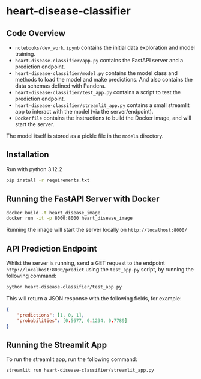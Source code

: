 # heart-disease-classifier

## Code Overview

- `notebooks/dev_work.ipynb` contains the initial data exploration and model training.
- `heart-disease-classifier/app.py` contains the FastAPI server and a prediction endpoint.
- `heart-disease-classifier/model.py` contains the model class and methods to load the model and make predictions. And also contains the data schemas defined with Pandera.
- `heart-disease-classifier/test_app.py` contains a script to test the prediction endpoint.
- `heart-disease-classifier/streamlit_app.py` contains a small streamlit app to interact with the model (via the server/endpoint).
- `Dockerfile` contains the instructions to build the Docker image, and will start the server.

The model itself is stored as a pickle file in the `models` directory.

## Installation

Run with python 3.12.2

```bash
pip install -r requirements.txt
```

## Running the FastAPI Server with Docker

```bash
docker build -t heart_disease_image .
docker run -it -p 8000:8000 heart_disease_image
```

Running the image will start the server locally on `http://localhost:8000/`

## API Prediction Endpoint

Whilst the server is running, send a GET request to the endpoint `http://localhost:8000/predict` using the `test_app.py` script, by running the following command:

```bash
python heart-disease-classifier/test_app.py
```

This will return a JSON response with the following fields, for example:

```json
{
    "predictions": [1, 0, 1],
    "probabilities": [0.5677, 0.1234, 0.7789]
}
```

## Running the Streamlit App

To run the streamlit app, run the following command:

```bash
streamlit run heart-disease-classifier/streamlit_app.py
```

